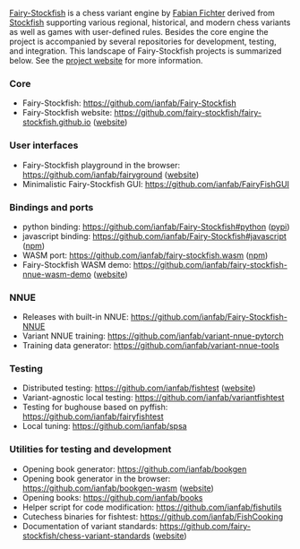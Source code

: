 [Fairy-Stockfish](https://github.com/ianfab/Fairy-Stockfish) is a chess variant engine by [Fabian Fichter](https://github.com/ianfab) derived from [Stockfish](https://github.com/official-stockfish/Stockfish) supporting various regional, historical, and modern chess variants as well as games with user-defined rules. Besides the core engine the project is accompanied by several repositories for development, testing, and integration. This landscape of Fairy-Stockfish projects is summarized below. See the [project website](https://fairy-stockfish.github.io) for more information.

### Core
* Fairy-Stockfish: https://github.com/ianfab/Fairy-Stockfish
* Fairy-Stockfish website: https://github.com/fairy-stockfish/fairy-stockfish.github.io ([website](https://fairy-stockfish.github.io/))

### User interfaces
* Fairy-Stockfish playground in the browser: https://github.com/ianfab/fairyground ([website](https://fairyground.vercel.app/))
* Minimalistic Fairy-Stockfish GUI: https://github.com/ianfab/FairyFishGUI

### Bindings and ports
* python binding: https://github.com/ianfab/Fairy-Stockfish#python ([pypi](https://pypi.org/project/pyffish))
* javascript binding: https://github.com/ianfab/Fairy-Stockfish#javascript ([npm](https://www.npmjs.com/package/ffish))
* WASM port: https://github.com/ianfab/fairy-stockfish.wasm ([npm](https://www.npmjs.com/package/fairy-stockfish-nnue.wasm))
* Fairy-Stockfish WASM demo: https://github.com/ianfab/fairy-stockfish-nnue-wasm-demo ([website](https://fairy-stockfish-nnue-wasm.vercel.app/))

### NNUE
* Releases with built-in NNUE: https://github.com/ianfab/Fairy-Stockfish-NNUE
* Variant NNUE training: https://github.com/ianfab/variant-nnue-pytorch
* Training data generator: https://github.com/ianfab/variant-nnue-tools

### Testing
* Distributed testing: https://github.com/ianfab/fishtest ([website](http://www.variantfishtest.org:6543/tests))
* Variant-agnostic local testing: https://github.com/ianfab/variantfishtest
* Testing for bughouse based on pyffish: https://github.com/ianfab/fairyfishtest
* Local tuning: https://github.com/ianfab/spsa

### Utilities for testing and development
* Opening book generator: https://github.com/ianfab/bookgen
* Opening book generator in the browser: https://github.com/ianfab/bookgen-wasm ([website](https://bookgen-wasm.vercel.app/))
* Opening books: https://github.com/ianfab/books
* Helper script for code modification: https://github.com/ianfab/fishutils
* Cutechess binaries for fishtest: https://github.com/ianfab/FishCooking
* Documentation of variant standards: https://github.com/fairy-stockfish/chess-variant-standards ([website](https://fairy-stockfish.github.io/chess-variant-standards/))
